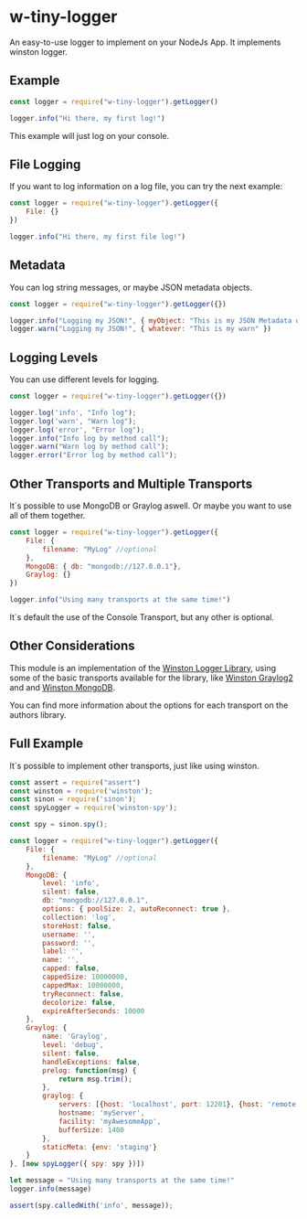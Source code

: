 # w-tiny-logger
An easy-to-use logger to implement on your NodeJs App. It implements winston logger.

## Example

```javascript
const logger = require("w-tiny-logger").getLogger()

logger.info("Hi there, my first log!")
```

This example will just log on your console.

## File Logging
If you want to log information on a log file, you can try the next example: 
```javascript
const logger = require("w-tiny-logger").getLogger({
    File: {}
})

logger.info("Hi there, my first file log!")
```

## Metadata
You can log string messages, or maybe JSON metadata objects.
```javascript
const logger = require("w-tiny-logger").getLogger({})

logger.info("Logging my JSON!", { myObject: "This is my JSON Metadata object" })
logger.warn("Logging my JSON!", { whatever: "This is my warn" })
```

## Logging Levels
You can use different levels for logging.
```javascript
const logger = require("w-tiny-logger").getLogger({})

logger.log('info', "Info log");
logger.log('warn', "Warn log");
logger.log('error', "Error log");
logger.info("Info log by method call");
logger.warn("Warn log by method call");
logger.error("Error log by method call");
```

## Other Transports and Multiple Transports
It´s possible to use MongoDB or Graylog aswell. Or maybe you want to use all of them together.
```javascript
const logger = require("w-tiny-logger").getLogger({
    File: {
        filename: "MyLog" //optional
    },
    MongoDB: { db: "mongodb://127.0.0.1"},
    Graylog: {}
})

logger.info("Using many transports at the same time!")
```

It´s default the use of the Console Transport, but any other is optional.

## Other Considerations
This module is an implementation of the [Winston Logger Library](https://www.npmjs.com/package/winston), using some of the basic transports available for the library, like [Winston Graylog2](https://github.com/namshi/winston-graylog2) and and [Winston MongoDB](https://github.com/winstonjs/winston-mongodb).

You can find more information about the options for each transport on the authors library.

## Full Example
It´s possible to implement other transports, just like using winston.

```javascript
const assert = require("assert")
const winston = require('winston');
const sinon = require('sinon');
const spyLogger = require('winston-spy');

const spy = sinon.spy();

const logger = require("w-tiny-logger").getLogger({
    File: {
        filename: "MyLog" //optional
    },
    MongoDB: { 
        level: 'info',
        silent: false,
        db: "mongodb://127.0.0.1",
        options: { poolSize: 2, autoReconnect: true },
        collection: 'log',
        storeHost: false,
        username: '',
        password: '',
        label: '',
        name: '',
        capped: false,
        cappedSize: 10000000,
        cappedMax: 10000000,
        tryReconnect: false,
        decolorize: false,
        expireAfterSeconds: 10000
    },
    Graylog: {
        name: 'Graylog',
        level: 'debug',
        silent: false,
        handleExceptions: false,
        prelog: function(msg) {
            return msg.trim();
        },
        graylog: {
            servers: [{host: 'localhost', port: 12201}, {host: 'remote.host', port: 12201}],
            hostname: 'myServer',
            facility: 'myAwesomeApp',
            bufferSize: 1400
        },
        staticMeta: {env: 'staging'}
    }
}, [new spyLogger({ spy: spy })])

let message = "Using many transports at the same time!"
logger.info(message)

assert(spy.calledWith('info', message));
```